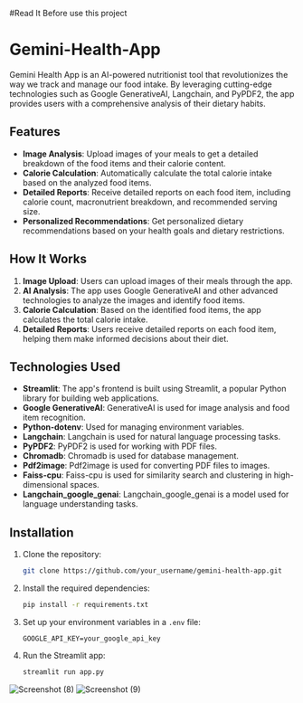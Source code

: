 #Read It Before use this project
# Gemini-Health-App

Gemini Health App is an AI-powered nutritionist tool that revolutionizes the way we track and manage our food intake. By leveraging cutting-edge technologies such as Google GenerativeAI, Langchain, and PyPDF2, the app provides users with a comprehensive analysis of their dietary habits.

## Features

- **Image Analysis**: Upload images of your meals to get a detailed breakdown of the food items and their calorie content.
- **Calorie Calculation**: Automatically calculate the total calorie intake based on the analyzed food items.
- **Detailed Reports**: Receive detailed reports on each food item, including calorie count, macronutrient breakdown, and recommended serving size.
- **Personalized Recommendations**: Get personalized dietary recommendations based on your health goals and dietary restrictions.

## How It Works

1. **Image Upload**: Users can upload images of their meals through the app.
2. **AI Analysis**: The app uses Google GenerativeAI and other advanced technologies to analyze the images and identify food items.
3. **Calorie Calculation**: Based on the identified food items, the app calculates the total calorie intake.
4. **Detailed Reports**: Users receive detailed reports on each food item, helping them make informed decisions about their diet.

## Technologies Used

- **Streamlit**: The app's frontend is built using Streamlit, a popular Python library for building web applications.
- **Google GenerativeAI**: GenerativeAI is used for image analysis and food item recognition.
- **Python-dotenv**: Used for managing environment variables.
- **Langchain**: Langchain is used for natural language processing tasks.
- **PyPDF2**: PyPDF2 is used for working with PDF files.
- **Chromadb**: Chromadb is used for database management.
- **Pdf2image**: Pdf2image is used for converting PDF files to images.
- **Faiss-cpu**: Faiss-cpu is used for similarity search and clustering in high-dimensional spaces.
- **Langchain_google_genai**: Langchain_google_genai is a model used for language understanding tasks.

## Installation

1. Clone the repository:

   ```bash
   git clone https://github.com/your_username/gemini-health-app.git
   ```

2. Install the required dependencies:

   ```bash
   pip install -r requirements.txt
   ```

3. Set up your environment variables in a `.env` file:

   ```plaintext
   GOOGLE_API_KEY=your_google_api_key
   ```

4. Run the Streamlit app:

   ```bash
   streamlit run app.py
  ![Screenshot (8)](https://github.com/avanishrai30/Gemini-Health-App/assets/82101000/394d5f63-a3ac-418f-a975-28f6b6b7c685)
![Screenshot (9)](https://github.com/avanishrai30/Gemini-Health-App/assets/82101000/e1ae7ca0-996c-4e94-b8bf-a2bd075578a1)
 ```
